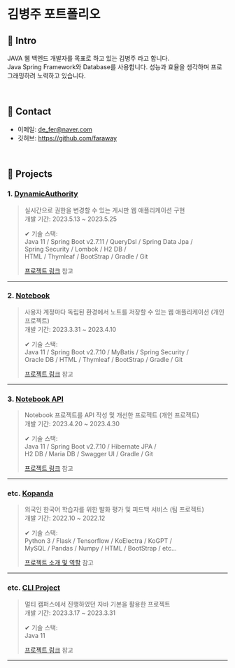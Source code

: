 # 김병주 포트폴리오

## :pushpin: Intro
JAVA 웹 백엔드 개발자를 목표로 하고 있는 김병주 라고 합니다.   
Java Spring Framework와 Database를 사용합니다. 성능과 효율을 생각하며 프로그래밍하려 노력하고 있습니다.

</br>

## :pushpin: Contact
- 이메일: de_fer@naver.com
- 깃허브: https://github.com/faraway

</br>

## :pushpin: Projects

### 1. [DynamicAuthority](https://github.com/INGPlay/SpringBoardAuthority)
>실시간으로 권한을 변경할 수 있는 게시판 웹 애플리케이션 구현  
>개발 기간: 2023.5.13 ~ 2023.5.25  
> 
>✔ 기술 스택:  
>Java 11 / Spring Boot v2.7.11 / QueryDsl / Spring Data Jpa /  
>Spring Security / Lombok / H2 DB /  
>HTML / Thymleaf / BootStrap / Gradle / Git  
>
>[프로젝트 링크](https://github.com/INGPlay/SpringMVC_Practice) 참고

---

### 2. [Notebook](https://github.com/INGPlay/SpringMVC_Practice)
>사용자 계정마다 독립된 환경에서 노트를 저장할 수 있는 웹 애플리케이션 (개인 프로젝트)  
>개발 기간: 2023.3.31 ~ 2023.4.10  
>  
>✔ 기술 스택:  
>Java 11 / Spring Boot v2.7.10 / MyBatis / Spring Security /  
>Oracle DB / HTML / Thymleaf / BootStrap / Gradle / Git
>  
>[프로젝트 링크](https://github.com/INGPlay/SpringMVC_Practice) 참고

---

### 3. [Notebook API](https://github.com/INGPlay/Spring_API_JPA_example)
>Notebook 프로젝트를 API 작성 및 개선한 프로젝트 (개인 프로젝트)  
>개발 기간: 2023.4.20 ~ 2023.4.30 
>  
>✔ 기술 스택:  
>Java 11 / Spring Boot v2.7.10 / Hibernate JPA /  
>H2 DB / Maria DB / Swagger UI / Gradle / Git
>  
>[프로젝트 링크](https://github.com/INGPlay/Spring_API_JPA_example) 참고

---

### etc. [Kopanda](https://docs.google.com/presentation/d/1pBwJjTmGPJO357GKYYWPZApCdTJhJGyzAf1A71sZ0D0/edit?usp=sharing)
>외국인 한국어 학습자를 위한 발화 평가 및 피드백 서비스  (팀 프로젝트)  
>개발 기간: 2022.10 ~ 2022.12
>  
>✔ 기술 스택:  
>Python 3 / Flask / Tensorflow / KoElectra / KoGPT /  
>MySQL / Pandas / Numpy / HTML / BootStrap / etc...
>  
>[프로젝트 소개 및 역할](https://docs.google.com/presentation/d/1pBwJjTmGPJO357GKYYWPZApCdTJhJGyzAf1A71sZ0D0/edit?usp=sharing) 참고

---

### etc. [CLI Project](https://github.com/INGPlay/JavaBasicProject)
>멀티 캠퍼스에서 진행하였던 자바 기본을 활용한 프로젝트  
>개발 기간: 2023.3.17 ~ 2023.3.31  
>  
>✔ 기술 스택:  
>Java 11
>
>[프로젝트 링크](https://github.com/INGPlay/JavaBasicProject) 참고

---


